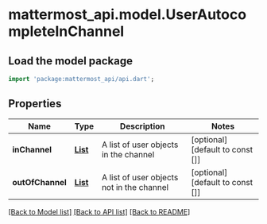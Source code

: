 # mattermost_api.model.UserAutocompleteInChannel

## Load the model package
```dart
import 'package:mattermost_api/api.dart';
```

## Properties
Name | Type | Description | Notes
------------ | ------------- | ------------- | -------------
**inChannel** | [**List<User>**](User.md) | A list of user objects in the channel | [optional] [default to const []]
**outOfChannel** | [**List<User>**](User.md) | A list of user objects not in the channel | [optional] [default to const []]

[[Back to Model list]](../README.md#documentation-for-models) [[Back to API list]](../README.md#documentation-for-api-endpoints) [[Back to README]](../README.md)


